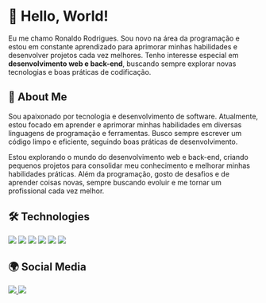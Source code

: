 # 👋 Hello, World!

Eu me chamo Ronaldo Rodrigues. Sou novo na área da programação e estou em constante aprendizado para aprimorar minhas habilidades e desenvolver projetos cada vez melhores. Tenho interesse especial em **desenvolvimento web e back-end**, buscando sempre explorar novas tecnologias e boas práticas de codificação.  

## 🚀 About Me  

Sou apaixonado por tecnologia e desenvolvimento de software. Atualmente, estou focado em aprender e aprimorar minhas habilidades em diversas linguagens de programação e ferramentas. Busco sempre escrever um código limpo e eficiente, seguindo boas práticas de desenvolvimento.  

Estou explorando o mundo do desenvolvimento web e back-end, criando pequenos projetos para consolidar meu conhecimento e melhorar minhas habilidades práticas. Além da programação, gosto de desafios e de aprender coisas novas, sempre buscando evoluir e me tornar um profissional cada vez melhor.  

## 🛠️ Technologies  

<p align="left">
  <img src="https://img.shields.io/badge/Java-ED8B00?style=for-the-badge&logo=java&logoColor=white"/>
  <img src="https://img.shields.io/badge/PHP-777BB4?style=for-the-badge&logo=php&logoColor=white"/>
  <img src="https://img.shields.io/badge/HTML5-E34F26?style=for-the-badge&logo=html5&logoColor=white"/>
  <img src="https://img.shields.io/badge/CSS3-1572B6?style=for-the-badge&logo=css3&logoColor=white"/>
  <img src="https://img.shields.io/badge/WordPress-21759B?style=for-the-badge&logo=wordpress&logoColor=white"/>
  <img src="https://img.shields.io/badge/Python-3776AB?style=for-the-badge&logo=python&logoColor=white"/>
</p>

## 🌍 Social Media  

<p align="left">
  <a href="https://www.instagram.com/seu_perfil" target="_blank">
    <img src="https://img.shields.io/badge/Instagram-E4405F?style=for-the-badge&logo=instagram&logoColor=white"/>
  </a>
  <a href="https://www.linkedin.com/in/seu_perfil" target="_blank">
    <img src="https://img.shields.io/badge/LinkedIn-0A66C2?style=for-the-badge&logo=linkedin&logoColor=white"/>
  </a>
</p>
